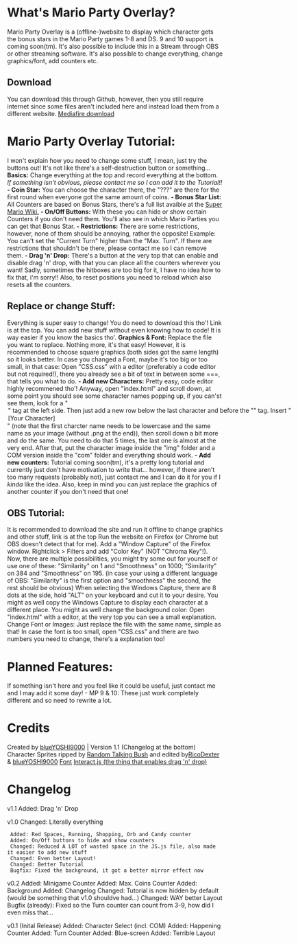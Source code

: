 # What's Mario Party Overlay?
Mario Party Overlay is a (offline-)website to display which character gets the bonus stars in the Mario Party games 1-8 and DS. 9 and 10 support is coming soon(tm). It's also possible to include this in a Stream through OBS or other streaming software. It's also possible to change everything, change graphics/font, add counters etc.

## Download
You can download this through Github, however, then you still require internet since some files aren't included here and instead load them from a different website.
[Mediafire download](http://www.mediafire.com/file/phz4t7pyqqbqxou/Mario+Party+Overlay.zip)

# Mario Party Overlay Tutorial:
I won't explain how you need to change some stuff, I mean, just try the buttons out! It's not like there's a self-destruction button or something... **Basics:** Change everything at the top and record everything at the bottom. *If something isn't obvious, please contact me so I can add it to the Tutorial!!*
**- Coin Star:** You can choose the character there, the "???" are there for the first round when everyone got the same amount of coins.
**- Bonus Star List:** All Counters are based on Bonus Stars, there's a full list avaible at the [Super Mario Wiki.](https://www.mariowiki.com/Bonus_Star#Introduced_in_Mario_Party)
**- On/Off Buttons:** With these you can hide or show certain Counters if you don't need them. You'll also see in which Mario Parties you can get that Bonus Star.
**- Restrictions:** There are some restrictions, however, none of them should be annoying, rather the opposite! Example: You can't set the "Current Turn" higher than the "Max. Turn". If there are restrictions that shouldn't be there, please contact me so I can remove them.
**- Drag 'n' Drop:** There's a button at the very top that can enable and disable drag 'n' drop, with that you can place all the counters wherever you want! Sadly, sometimes the hitboxes are too big for it, I have no idea how to fix that, i'm sorry!! Also, to reset positions you need to reload which also resets all the counters.

## Replace or change Stuff:
Everything is super easy to change! You do need to download this tho'! Link is at the top. You can add new stuff without even knowing how to code! It is way easier if you know the basics tho'.
**Graphics & Font:** Replace the file you want to replace. Nothing more, it's that easy! However, it is recommended to choose square graphics (both sides got the same length) so it looks better. In case you changed a Font, maybe it's too big or too small, in that case: Open "CSS.css" with a editor (preferably a code editor but not required!), there you already see a bit of text in between some ===, that tells you what to do.
**- Add new Characters:** Pretty easy, code editor highly recommened tho'! Anyway, open "index.html" and scroll down, at some point you should see some character names popping up, if you can'st see them, look for a "<option>" tag at the left side. Then just add a new row below the last character and before the "</select>" tag. Insert "<option value="[yourcharacter]">[Your Character]</option>" (note that the first charcter name needs to be lowercase and the same name as your image (without .png at the end)), then scroll down a bit more and do the same. You need to do that 5 times, the last one is almost at the very end. After that, put the character image inside the "img" folder and a COM version inside the "com" folder and everything should work.
**- Add new counters:** Tutorial coming soon(tm), it's a pretty long tutorial and currently just don't have motivation to write that... however, if there aren't too many requests (probably not), just contact me and I can do it for you if I *kinda* like the idea. Also, keep in mind you can just replace the graphics of another counter if you don't need that one!

## OBS Tutorial:
It is recommended to download the site and run it offline to change graphics and other stuff, link is at the top
Run the website on Firefox (or Chrome but OBS doesn't detect that for me). Add a "Window Capture" of the Firefox window. Rightclick > Filters and add "Color Key" (NOT "Chroma Key"!).
Now, there are multiple possibilities, you might try some out for yourself or use one of these: "Similarity" on 1 and "Smoothness" on 1000; "Similarity" on 384 and "Smoothness" on 195. (in case your using a different language of OBS: "Similarity" is the first option and "smoothness" the second, the rest should be obvious)
When selecting the Windows Capture, there are 8 dots at the side, hold "ALT" on your keyboard and cut it to your desire. You might as well copy the Windows Capture to display each character at a different place.
You might as well change the background color: Open "index.html" with a editor, at the very top you can see a small explanation.
Change Font or Images: Just replace the file with the same name, simple as that! In case the font is too small, open "CSS.css" and there are two numbers you need to change, there's a explanation too!

# Planned Features:
If something isn't here and you feel like it could be useful, just contact me and I may add it some day!
	- MP 9 & 10: These just work completely different and so need to rewrite a lot.
  
# Credits
Created by [blueYOSHI9000](https://www.twitter.com/blueyoshi9000yt) | Version 1.1 (Changelog at the bottom)
Character Sprites ripped by [Random Talking Bush](https://www.vg-resource.com/user-7.html) and edited by[RicoDexter](https://twitter.com/Der_RicoDexter) & [blueYOSHI9000](https://www.twitter.com/blueyoshi9000yt)
[Font](http://www.mediafire.com/file/phz4t7pyqqbqxou/Mario+Party+Overlay.zip)
[Interact.js (the thing that enables drag 'n' drop)](http://interactjs.io/)

# Changelog
v1.1
     Added: Drag 'n' Drop

v1.0
     Changed: Literally everything

     Added: Red Spaces, Running, Shopping, Orb and Candy counter
     Added: On/Off buttons to hide and show counters
     Changed: Reduced A LOT of wasted space in the JS.js file, also made it easier to add new stuff
     Changed: Even better Layout!
     Changed: Better Tutorial
     Bugfix: Fixed the background, it got a better mirror effect now

v0.2
     Added: Minigame Counter
     Added: Max. Coins Counter
     Added: Background
     Added: Changelog
     Changed: Tutorial is now hidden by default (would be something that v1.0 shouldve had...)
     Changed: WAY better Layout
     Bugfix (already): Fixed so the Turn counter can count from 3-9, how did I even miss that...


v0.1 (Inital Release)
     Added: Character Select (incl. COM)
     Added: Happening Counter
     Added: Turn Counter
     Added: Blue-screen
     Added: Terrible Layout
